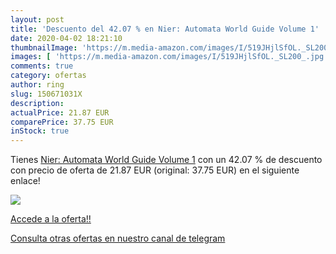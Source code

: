 ```yaml
---
layout: post
title: 'Descuento del 42.07 % en Nier: Automata World Guide Volume 1'
date: 2020-04-02 18:21:10
thumbnailImage: 'https://m.media-amazon.com/images/I/519JHjlSfOL._SL200_.jpg'
images: [ 'https://m.media-amazon.com/images/I/519JHjlSfOL._SL200_.jpg' ]
comments: true
category: ofertas
author: ring
slug: 150671031X
description:
actualPrice: 21.87 EUR
comparePrice: 37.75 EUR
inStock: true
---
```


Tienes [Nier: Automata World Guide Volume 1](https://www.amazon.com/dp/150671031X/?tag=redken08-20) con un 42.07 % de descuento con precio de oferta de 21.87 EUR (original: 37.75 EUR) en el siguiente enlace!

[![](https://m.media-amazon.com/images/I/519JHjlSfOL._SL200_.jpg)](https://www.amazon.com/dp/150671031X/?tag=redken08-20)

[Accede a la oferta!!](https://www.amazon.com/dp/150671031X/?tag=redken08-20)

[Consulta otras ofertas en nuestro canal de telegram](https://t.me/s/ofertas25)
